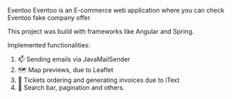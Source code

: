 Eventoo
Eventoo is an E-commerce web application where you can check Eventoo fake company offer.


This project was build with frameworks like Angular and Spring.

Implemented functionalities:

1. 📫 Sending emails via JavaMailSender
2. 🗺️ Map previews, due to Leaflet
3. 🧾 Tickets ordering and generating invoices due to iText
4. 🧰 Search bar, pagination and others.
